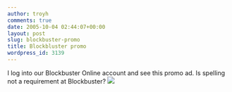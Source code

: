 ```yaml
---
author: troyh
comments: true
date: 2005-10-04 02:44:07+00:00
layout: post
slug: blockbuster-promo
title: Blockbluster promo
wordpress_id: 3139
---
```


I log into our Blockbuster Online account and see this promo ad. Is spelling not a requirement at Blockbuster?
![](http://troyandgay.com/pix/Picture1_02.png)
